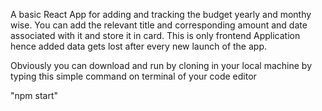 A basic React App for adding and tracking the budget yearly and monthy wise. 
You can add the relevant title and corresponding amount and date associated with it and store it in card.
This is only frontend Application hence added data gets lost after every new launch of the app.

Obviously you can download and run by cloning in your local machine by typing this simple command on terminal of your code editor

"npm start"
